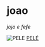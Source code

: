 # joao


_jojo e fefe_


![PELE](https://media1.tenor.com/m/uTN5ERhjH3IAAAAC/the-king-pele.gif)
[PELÉ](https://www.youtube.com/watch?v=rD0030YClQQ)
